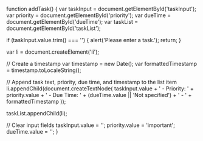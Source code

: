 function addTask() {
  var taskInput = document.getElementById('taskInput');
  var priority = document.getElementById('priority');
  var dueTime = document.getElementById('dueTime');
  var taskList = document.getElementById('taskList');

  if (taskInput.value.trim() === '') {
    alert('Please enter a task.');
    return;
  }

  var li = document.createElement('li');

  // Create a timestamp
  var timestamp = new Date();
  var formattedTimestamp = timestamp.toLocaleString();

  // Append task text, priority, due time, and timestamp to the list item
  li.appendChild(document.createTextNode(
    taskInput.value +
    ' - Priority: ' + priority.value +
    ' - Due Time: ' + (dueTime.value || 'Not specified') +
    ' - ' + formattedTimestamp
  ));

  taskList.appendChild(li);

  // Clear input fields
  taskInput.value = '';
  priority.value = 'important';
  dueTime.value = '';
}
